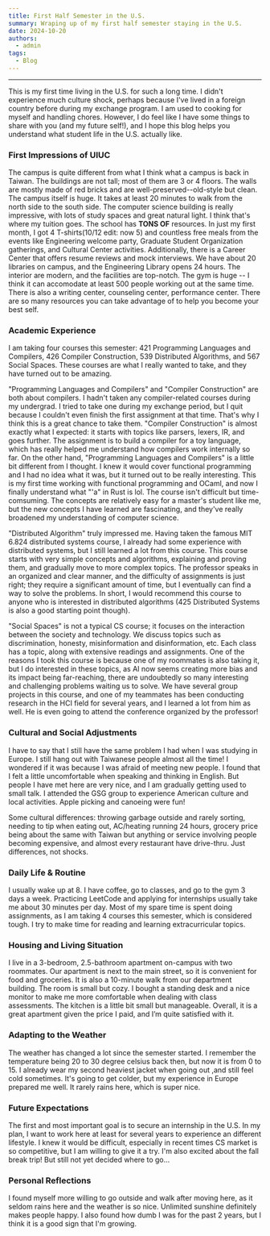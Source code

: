 ```yaml
---
title: First Half Semester in the U.S.
summary: Wraping up of my first half semester staying in the U.S.
date: 2024-10-20
authors:
  - admin
tags:
  - Blog
---
```

<!-- Writing a blog about your first month as a master’s student at UIUC could be a great way to reflect on your experience and share it with others. Here are some ideas you could include in your blog:

1. First Impressions of UIUC

	•	How does the campus look and feel?
	•	What stood out to you when you first arrived?
	•	How do you find the facilities, labs, or libraries?

2. Academic Experience

	•	What courses are you taking, and how do they align with your interests in computer science?
	•	How are the professors, teaching style, and workload?
	•	Are there any standout moments or challenges you’ve encountered so far?

3. Cultural and Social Adjustments

	•	Coming from Taiwan, what cultural differences have you noticed in the U.S.?
	•	Have you joined any clubs, student groups, or events to meet new people?
	•	How are you adjusting to life in a new country?

4. Daily Life & Routine

	•	What’s a typical day for you like? How do you balance studying, classes, and free time?
	•	Any favorite spots on campus to study, relax, or grab a meal?

5. Housing and Living Situation

	•	Where are you staying (on-campus or off-campus)?
	•	How has adjusting to your new home been?

6. Adapting to the Weather

	•	If you’ve experienced any weather changes, how are you dealing with it, especially compared to Taiwan?

7. Future Expectations

	•	What are you looking forward to in the coming months?
	•	Are there any upcoming projects, assignments, or activities that excite you?

8. Personal Reflections

	•	How do you feel about your decision to pursue a degree at UIUC?
	•	Any advice you would give to future international students or people in a similar situation?

A personal touch with stories or moments will make your blog engaging and relatable! -->
---

This is my first time living in the U.S. for such a long time. I didn't experience much culture shock, perhaps because I've lived in a foreign country before during my exchange program. I am used to cooking for myself and handling chores. However, I do feel like I have some things to share with you (and my future self!), and I hope this blog helps you understand what student life in the U.S. actually like.

### First Impressions of UIUC
The campus is quite different from what I think what a campus is back in Taiwan. The buildings are not tall; most of them are 3 or 4 floors. The walls are mostly made of red bricks and are well-preserved--old-style but clean. The campus itself is huge. It takes at least 20 minutes to walk from the north side to the south side. The computer science building is really impressive, with lots of study spaces and great natural light. I think that's where my tuition goes.
The school has **TONS OF** resources. In just my first month, I got 4 T-shirts(10/12 edit: now 5) and countless free meals from the events like Engineering welcome party, Graduate Student Organization gatherings, and Cultural Center activities. Additionally, there is a Career Center that offers resume reviews and mock interviews. We have about 20 libraries on campus, and the Engineering Library opens 24 hours. The interior are modern, and the facilities are top-notch.
The gym is huge -- I think it can accomodate at least 500 people working out at the same time. There is also a writing center, counseling center, performance center. There are so many resources you can take advantage of to help you become your best self.

### Academic Experience
I am taking four courses this semester: 421 Programming Languages and Compilers, 426 Compiler Construction, 539 Distributed Algorithms, and 567 Social Spaces. These courses are what I really wanted to take, and they have turned out to be amazing.

"Programming Languages and Compilers" and "Compiler Construction" are both about compilers. I hadn't taken any compiler-related courses during my undergrad. I tried to take one during my exchange period, but I quit because I couldn't even finish the first assignment at that time. That's why I think this is a great chance to take them. "Compiler Construction" is almost exactly what I expected: it starts with topics like parsers, lexers, IR, and goes further. The assignment is to build a compiler for a toy language, which has really helped me understand how compilers work internally so far. On the other hand, "Programming Languages and Compilers" is a little bit different from I thought. I knew it would cover functional programming and I had no idea what it was, but it turned out to be really interesting. This is my first time working with functional programming and OCaml, and now I finally understand what "'a" in Rust is lol. The course isn't difficult but time-comsuming. The concepts are relatively easy for a master's student like me, but the new concepts I have learned are fascinating, and they've really broadened my understanding of computer science.

"Distributed Algorithm" truly impressed me. Having taken the famous MIT 6.824 distributed systems course, I already had some experience with distributed systems, but I still learned a lot from this course. This course starts with very simple concepts and algorithms, explaining and proving them, and gradually move to more complex topics. The professor speaks in an organized and clear manner, and the difficulty of assignments is just right; they require a significant amount of time, but I eventually can find a way to solve the problems. In short, I would recommend this course to anyone who is interested in distributed algorithms (425 Distributed Systems is also a good starting point though).

"Social Spaces" is not a typical CS course; it focuses on the interaction between the society and technology. We discuss topics such as discrimination, honesty, misinformation and disinformation, etc. Each class has a topic, along with extensive readings and assignments. One of the reasons I took this course is because one of my roommates is also taking it, but I do interested in these topics, as AI now seems creating more bias and its impact being far-reaching, there are undoubtedly so many interesting and challenging problems waiting us to solve. We have several group projects in this course, and one of my teammates has been conducting research in the HCI field for several years, and I learned a lot from him as well. He is even going to attend the conference organized by the professor!

### Cultural and Social Adjustments
I have to say that I still have the same problem I had when I was studying in Europe. I still hang out with Taiwanese people almost all the time! I wondered if it was because I was afraid of meeting new people. I found that I felt a little uncomfortable when speaking and thinking in English. But people I have met here are very nice, and I am gradually getting used to small talk. I attended the GSG group to experience American culture and local activities. Apple picking and canoeing were fun!

Some cultural differences: throwing garbage outside and rarely sorting, needing to tip when eating out, AC/heating running 24 hours, grocery price being about the same with Taiwan but anything or service involving people becoming expensive, and almost every restaurant have drive-thru. Just differences, not shocks.

### Daily Life & Routine
I usually wake up at 8. I have coffee, go to classes, and go to the gym 3 days a week. Practicing LeetCode and applying for internships usually take me about 30 minutes per day. Most of my spare time is spent doing assignments, as I am taking 4 courses this semester, which is considered tough. I try to make time for reading and learning extracurricular topics.

### Housing and Living Situation
I live in a 3-bedroom, 2.5-bathroom apartment on-campus with two roommates. Our apartment is next to the main street, so it is convenient for food and groceries. It is also a 10-minute walk from our department building. The room is small but cozy. I bought a standing desk and a nice monitor to make me more comfortable when dealing with class assessments. The kitchen is a little bit small but manageable. Overall, it is a great apartment given the price I paid, and I’m quite satisfied with it.

### Adapting to the Weather
The weather has changed a lot since the semester started. I remember the temperature being 20 to 30 degree celsius back then, but now it is from 0 to 15. I already wear my second heaviest jacket when going out ,and still feel cold sometimes. It's going to get colder, but my experience in Europe prepared me well. It rarely rains here, which is super nice.

### Future Expectations
The first and most important goal is to secure an internship in the U.S. In my plan, I want to work here at least for several years to experience an different lifestyle.
I knew it would be difficult, especially in recent times CS market is so competitive, but I am willing to give it a try.
I'm also excited about the fall break trip! But still not yet decided where to go...

### Personal Reflections
I found myself more willing to go outside and walk after moving here, as it seldom rains here and the weather is so nice.
Unlimited sunshine definitely makes people happy.
I also found how dumb I was for the past 2 years, but I think it is a good sign that I'm growing.